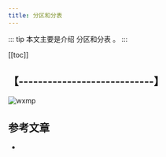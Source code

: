 ```yaml
---
title: 分区和分表
---
```


::: tip
本文主要是介绍 分区和分表 。
:::

[[toc]]

## 【----------------------------】
<img class= "zoom-custom-imgs" :src="$withBase('/assets/img/db/mysqlbasic/intro-1.png')" alt="wxmp">



## 参考文章
* 